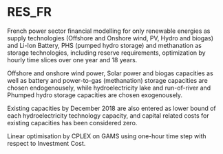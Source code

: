 # RES_FR
French power sector financial modelling for only renewable energies as supply technologies (Offshore and Onshore wind, PV, Hydro and biogas) and Li-Ion Battery, PHS (pumped hydro storage) and methanation as storage technologies, including reserve requirements, optimization by hourly time slices over one year and 18 years.

Offshore and onshore wind power, Solar power and biogas capacities as well as battery and power-to-gas (methanation) storage capacities are chosen endogenousely, while hydroelectricity lake and run-of-river and Phumped hydro storage capacities are chosen exogenousely.

Existing capacities by December 2018 are also entered as lower bound of each hydroelectricity technology capacity, and capital related costs for existing capacities has been considered zero.

Linear optimisation by CPLEX on GAMS using one-hour time step with respect to Investment Cost.

